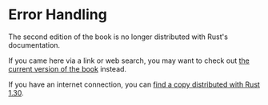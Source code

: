 # Error Handling

The second edition of the book is no longer distributed with Rust's documentation.

If you came here via a link or web search, you may want to check out [the current
version of the book](../ch09-00-error-handling.md) instead.

If you have an internet connection, you can [find a copy distributed with
Rust
1.30](https://doc.rust-lang.org/1.30.0/book/second-edition/ch09-00-error-handling.html).